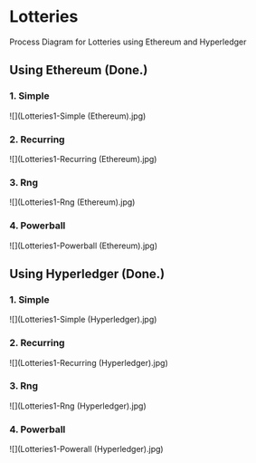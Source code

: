 # Lotteries
Process Diagram for Lotteries using Ethereum and Hyperledger

## Using Ethereum (Done.)
### 1. Simple
![](Lotteries1-Simple (Ethereum).jpg)
### 2. Recurring
![](Lotteries1-Recurring (Ethereum).jpg)
### 3. Rng
![](Lotteries1-Rng (Ethereum).jpg)
### 4. Powerball
![](Lotteries1-Powerball (Ethereum).jpg)

## Using Hyperledger (Done.)
### 1. Simple
![](Lotteries1-Simple (Hyperledger).jpg)
### 2. Recurring
![](Lotteries1-Recurring (Hyperledger).jpg)
### 3. Rng
![](Lotteries1-Rng (Hyperledger).jpg)
### 4. Powerball
![](Lotteries1-Powerall (Hyperledger).jpg)
